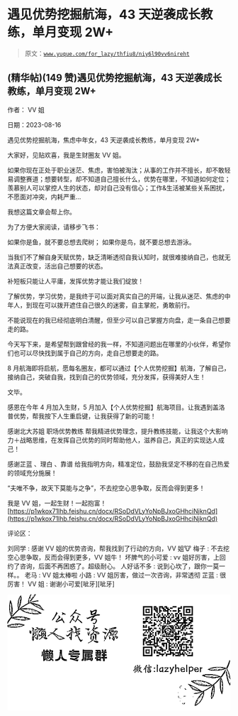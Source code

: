 # 遇见优势挖掘航海，43 天逆袭成长教练，单月变现 2W+

> 原文：[`www.yuque.com/for_lazy/thfiu8/niy6l90vv6nireht`](https://www.yuque.com/for_lazy/thfiu8/niy6l90vv6nireht)



## (精华帖)(149 赞)遇见优势挖掘航海，43 天逆袭成长教练，单月变现 2W+ 

作者： VV 姐 

日期：2023-08-16 

遇见优势挖掘航海，焦虑中年女，43 天逆袭成长教练，单月变现 2W+ 

大家好，见贴欢喜，我是生财圈友 VV 姐。 

如果你现在正处于职业迷茫、焦虑，害怕被淘汰；从事的工作并不擅长，却不敢轻易调整赛道；想要转型，却不知道自己擅长什么，优势在哪里，不知道如何定位；羡慕别人可以掌控人生的状态，却对自己没有信心；工作&生活被某些关系困扰，不愿面对冲突，内耗严重… 

我想这篇文章会帮上你。 

为了方便大家阅读，请移步飞书： 

如果你是鱼，就不要总想去爬树； 如果你是鸟，就不要总想去游泳。 

当我们不了解自身天赋优势，缺乏清晰透彻自我认知时，就很难接纳自己，也就无法真正改变，活出自己想要的状态。 

补短板只能让人平庸，发挥优势才能让我们绽放！ 

了解优势，学习优势，是我终于可以面对真实自己的开端，让我从迷茫、焦虑的中年人，到现在可以拨开遮住自己很久的迷雾，自主掌舵，勇敢前行。 

不能说现在的我已经彻底明白清醒，但至少可以自己掌握方向盘，走一条自己想要走的路。 

今天写下来，是希望帮到跟曾经的我一样，不知道问题出在哪里的小伙伴，希望你们也可以尽快找到属于自己的方向，走自己想要走的路。 

8 月航海即将启航，愿每名圈友，都可以通过【个人优势挖掘】航海，了解自己，接纳自己，突破自我，找到自己的优势领域，充分发挥，获得美好人生！ 

文毕。 

感恩在今年 4 月加入生财，5 月加入【个人优势挖掘】航海项目。让我遇到盖洛普优势，帮我按下人生重启键，让我获得了新的可能！ 

感谢北大苏姐 职场优势教练 帮我精进优势理念，提升教练技能，让我这个大影响力＋战略思维，在发挥自己优势的同时帮助他人，滋养自己，真正的实现达人成己！ 

感谢芷蓝 、理白 、靠谱 给我指明方向，精准定位，鼓励我坚定不移的在自己热爱的领域充分施展！ 

“夫唯不争，故天下莫能与之争”，不去挖空心思争取，反而会得到更多！ 

我是 VV 姐，一起生财！一起抱富！[https://p1wkox71lhb.feishu.cn/docx/RSoDdVLyYoNpBJxoGHhciNjknQd](https://p1wkox71lhb.feishu.cn/docx/RSoDdVLyYoNpBJxoGHhciNjknQd) 

评论区： 

刘同学 : 感谢 VV 姐的优势咨询，帮我找到了行动的方向，VV 姐🐮 梅子 : 不去挖空心思争取，反而会得到更多，VV 姐牛！ 坏脾气的小可爱 : vv 姐好厉害，上回约了咨询，后面不再困惑了。超级耐心。 人好话不多 : 说到心坎了，跟你一莫一样。。 老马 : VV 姐太棒啦 小路 : VV 姐厉害，做过一次咨询，非常透彻 芷蓝 : 很厉害！ VV 姐 : 谢谢小可爱[呲牙][呲牙] 

![](img/894d30a529e7c37bcd3392323c99941c.png)  